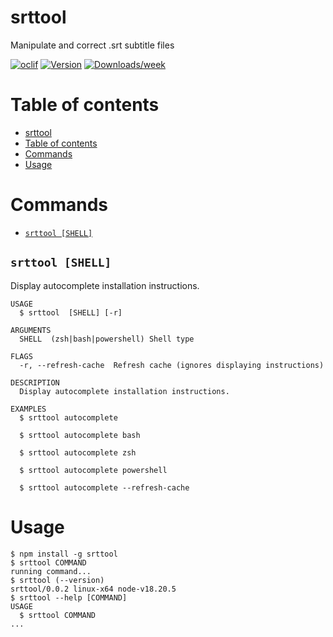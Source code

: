 # srttool

Manipulate and correct .srt subtitle files

[![oclif](https://img.shields.io/badge/cli-oclif-brightgreen.svg)](https://oclif.io)
[![Version](https://img.shields.io/npm/v/srttool.svg)](https://npmjs.org/package/srttool)
[![Downloads/week](https://img.shields.io/npm/dw/srttool.svg)](https://npmjs.org/package/srttool)

# Table of contents

<!-- toc -->

- [srttool](#srttool)
- [Table of contents](#table-of-contents)
- [Commands](#commands)
- [Usage](#usage)
<!-- tocstop -->

# Commands

<!-- commands -->

- [`srttool [SHELL]`](#srttool-shell)

## `srttool [SHELL]`

Display autocomplete installation instructions.

```
USAGE
  $ srttool  [SHELL] [-r]

ARGUMENTS
  SHELL  (zsh|bash|powershell) Shell type

FLAGS
  -r, --refresh-cache  Refresh cache (ignores displaying instructions)

DESCRIPTION
  Display autocomplete installation instructions.

EXAMPLES
  $ srttool autocomplete

  $ srttool autocomplete bash

  $ srttool autocomplete zsh

  $ srttool autocomplete powershell

  $ srttool autocomplete --refresh-cache
```

<!-- commandsstop -->

# Usage

<!-- usage -->

```sh-session
$ npm install -g srttool
$ srttool COMMAND
running command...
$ srttool (--version)
srttool/0.0.2 linux-x64 node-v18.20.5
$ srttool --help [COMMAND]
USAGE
  $ srttool COMMAND
...
```

<!-- usagestop -->
